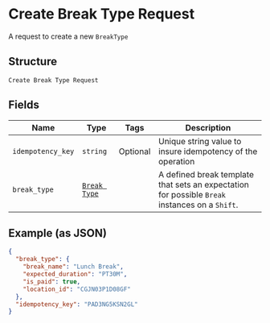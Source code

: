 
# Create Break Type Request

A request to create a new `BreakType`

## Structure

`Create Break Type Request`

## Fields

| Name | Type | Tags | Description |
|  --- | --- | --- | --- |
| `idempotency_key` | `string` | Optional | Unique string value to insure idempotency of the operation |
| `break_type` | [`Break Type`](/doc/models/break-type.md) |  | A defined break template that sets an expectation for possible `Break`<br>instances on a `Shift`. |

## Example (as JSON)

```json
{
  "break_type": {
    "break_name": "Lunch Break",
    "expected_duration": "PT30M",
    "is_paid": true,
    "location_id": "CGJN03P1D08GF"
  },
  "idempotency_key": "PAD3NG5KSN2GL"
}
```

